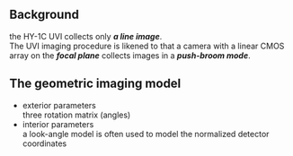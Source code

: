 ## Background
the HY-1C UVI collects only ***a line image***.  
The UVI imaging procedure is likened to that a camera with a linear CMOS array on the ***focal plane*** collects images in a ***push-broom mode***.

## The geometric imaging model
- exterior parameters  
three rotation matrix (angles)
- interior parameters  
a look-angle model is often used to model the normalized detector coordinates


